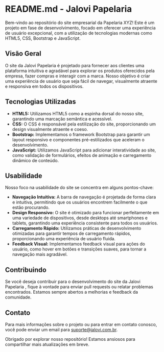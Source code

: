 # README.md - Jalovi Papelaria 

Bem-vindo ao repositório do site empresarial da Papelaria XYZ! Este é um projeto em fase de desenvolvimento, focado em oferecer uma experiência de usuário excepcional, com a utilização de tecnologias modernas como HTML5, CSS, Bootstrap e JavaScript.

## Visão Geral

O site da Jalovi Papelaria   é projetado para fornecer aos clientes uma plataforma intuitiva e agradável para explorar os produtos oferecidos pela empresa, fazer compras e interagir com a marca. Nosso objetivo é criar uma experiência de usuário que seja fácil de navegar, visualmente atraente e responsiva em todos os dispositivos.

## Tecnologias Utilizadas

- **HTML5:** Utilizamos HTML5 como a espinha dorsal do nosso site, garantindo uma marcação semântica e acessível.
- **CSS:** O CSS é responsável pela estilização do site, proporcionando um design visualmente atraente e coeso.
- **Bootstrap:** Implementamos o framework Bootstrap para garantir um layout responsivo e componentes pré-estilizados que aceleram o desenvolvimento.
- **JavaScript:** Utilizamos JavaScript para adicionar interatividade ao site, como validação de formulários, efeitos de animação e carregamento dinâmico de conteúdo.

## Usabilidade

Nosso foco na usabilidade do site se concentra em alguns pontos-chave:

- **Navegação Intuitiva:** A barra de navegação é projetada de forma clara e intuitiva, permitindo que os usuários encontrem facilmente o que estão procurando.
- **Design Responsivo:** O site é otimizado para funcionar perfeitamente em uma variedade de dispositivos, desde desktops até smartphones e tablets, garantindo uma experiência consistente para todos os usuários.
- **Carregamento Rápido:** Utilizamos práticas de desenvolvimento otimizadas para garantir tempos de carregamento rápidos, proporcionando uma experiência de usuário fluida.
- **Feedback Visual:** Implementamos feedback visual para ações do usuário, como hover em botões e transições suaves, para tornar a navegação mais agradável.

## Contribuindo

Se você deseja contribuir para o desenvolvimento do site da Jalovi Papelaria , fique à vontade para enviar pull requests ou relatar problemas encontrados. Estamos sempre abertos a melhorias e feedback da comunidade.

## Contato

Para mais informações sobre o projeto ou para entrar em contato conosco, você pode enviar um email para [suporte@jalovi.com.br](mailto:suporte@jalovi.com.br).

Obrigado por explorar nosso repositório! Estamos ansiosos para compartilhar mais atualizações em breve.
